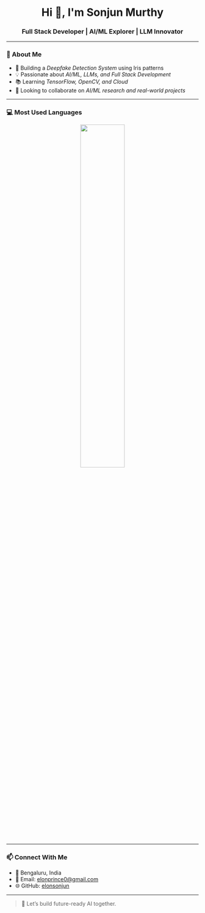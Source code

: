 <h1 align="center">Hi 👋, I'm Sonjun Murthy</h1>
<h3 align="center">Full Stack Developer | AI/ML Explorer | LLM Innovator</h3>

---

### 🧠 About Me

- 🔭 Building a *Deepfake Detection System* using Iris patterns  
- 💡 Passionate about *AI/ML, LLMs, and Full Stack Development*  
- 📚 Learning *TensorFlow, OpenCV, and Cloud*  
- 🤝 Looking to collaborate on *AI/ML research and real-world projects*  

---

### 💻 Most Used Languages

<p align="center">
  <img src="https://github-readme-stats.vercel.app/api/top-langs/?username=elonsonjun&layout=compact&theme=react&langs_count=6&hide_title=true" width="48%" />
</p>

---

### 📫 Connect With Me

- 📍 Bengaluru, India  
- 📧 Email: elonprince0@gmail.com  
- 🌐 GitHub: [elonsonjun](https://github.com/elonsonjun)  

---

> 🚀 Let’s build future-ready AI together.
